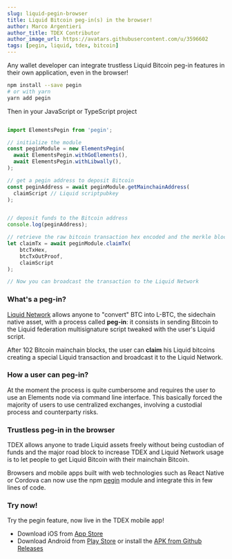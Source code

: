 ```yaml
---
slug: liquid-pegin-browser
title: Liquid Bitcoin peg-in(s) in the browser!
author: Marco Argentieri
author_title: TDEX Contributor
author_image_url: https://avatars.githubusercontent.com/u/3596602
tags: [pegin, liquid, tdex, bitcoin]
---
```


Any wallet developer can integrate trustless Liquid Bitcoin peg-in features in their own application, even in the browser!

<!--truncate-->

```sh
npm install --save pegin
# or with yarn
yarn add pegin
```


Then in your JavaScript or TypeScript project

```ts

import ElementsPegin from 'pegin';

// initialize the module
const peginModule = new ElementsPegin(
  await ElementsPegin.withGoElements(),
  await ElementsPegin.withLibwally(),
);

// get a pegin address to deposit Bitcoin
const peginAddress = await peginModule.getMainchainAddress(
  claimScript // Liquid scriptpubkey
);


// deposit funds to the Bitcoin address
console.log(peginAddress); 

// retrieve the raw bitcoin transaction hex encoded and the merkle block proof, pass them along the Liquid script used to generate the pegin address
let claimTx = await peginModule.claimTx(
    btcTxHex,
    btcTxOutProof,
    claimScript
);

// Now you can broadcast the transaction to the Liquid Network
```

### What's a peg-in?

[Liquid Network](https://liquid.net) allows anyone to "convert" BTC into L-BTC, the sidechain native asset, with a process called **peg-in**: it consists in sending Bitcoin to the Liquid federation multisignature script tweaked with the user's Liquid script. 

After 102 Bitcoin mainchain blocks, the user can **claim** his Liquid bitcoins creating a special Liquid transaction and broadcast it to the Liquid Network.


### How a user can peg-in?

At the moment the process is quite cumbersome and requires the user to use an Elements node via command line interface. This basically forced the majority of users to use centralized exchanges, involving a custodial process and counterparty risks.

### Trustless peg-in in the browser

TDEX allows anyone to trade Liquid assets freely without being custodian of funds and the major road block to increase TDEX and Liquid Network usage is to let people to get Liquid Bitcoin with their mainchain Bitcoin.

Browsers and mobile apps built with web technologies such as React Native or Cordova can now use the npm [pegin](https://www.npmjs.com/package/pegin) module and integrate this in few lines of code.

### Try now!

Try the pegin feature, now live in the TDEX mobile app!

* Download iOS from [App Store](https://apps.apple.com/app/truedex-trading-unleashed/id1545948177)
* Download Android from [Play Store](https://play.google.com/store/apps/details?id=io.sevenlabs.app) or install the [APK from Github Releases](https://github.com/TDex-network/tdex-app/releases)



